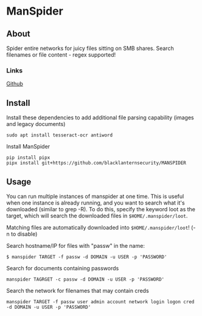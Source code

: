 # ManSpider

## About

Spider entire networks for juicy files sitting on SMB shares. Search filenames or file content - regex supported!

### Links

[Github](https://github.com/blacklanternsecurity/MANSPIDER)

## Install

Install these dependencies to add additional file parsing capability (images and legacy documents)

```
sudo apt install tesseract-ocr antiword
```

Install ManSpider

```
pip install pipx
pipx install git+https://github.com/blacklanternsecurity/MANSPIDER
```

## Usage

You can run multiple instances of manspider at one time. This is useful when one instance is already running, and you want to search what it's downloaded (similar to grep -R). To do this, specify the keyword loot as the target, which will search the downloaded files in `$HOME/.manspider/loot`.

Matching files are automatically downloaded into `$HOME/.manspider/loot`! (-n to disable)

Search hostname/IP for files with "passw" in the name:

```
$ manspider TARGET -f passw -d DOMAIN -u USER -p 'PASSWORD'
```

Search for documents containing passwords

```
manspider TAGRGET -c passw -d DOMAIN -u USER -p 'PASSWORD'
```

Search the network for filenames that may contain creds

```
manspider TARGET -f passw user admin account network login logon cred -d DOMAIN -u USER -p 'PASSWORD'
```
